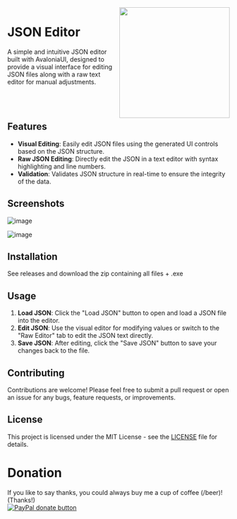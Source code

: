﻿<img src="https://github.com/user-attachments/assets/0f47e988-295b-4ea9-849c-56353e902739" align="right" height="250" width="250" />

# JSON Editor

A simple and intuitive JSON editor built with AvaloniaUI, designed to provide a visual interface for editing JSON files along with a raw text editor for manual adjustments.
<br/><br/>
<br/><br/>

## Features

- **Visual Editing**: Easily edit JSON files using the generated UI controls based on the JSON structure.
- **Raw JSON Editing**: Directly edit the JSON in a text editor with syntax highlighting and line numbers.
- **Validation**: Validates JSON structure in real-time to ensure the integrity of the data.

## Screenshots

![image](https://github.com/user-attachments/assets/339dec18-823a-45b9-a1a8-8002151be158) 

![image](https://github.com/user-attachments/assets/e29a523c-deb3-4896-9f7b-9b434fc5c90e)


## Installation
See releases and download the zip containing all files + .exe


## Usage

1. **Load JSON**: Click the "Load JSON" button to open and load a JSON file into the editor.
2. **Edit JSON**: Use the visual editor for modifying values or switch to the "Raw Editor" tab to edit the JSON text directly.
3. **Save JSON**: After editing, click the "Save JSON" button to save your changes back to the file.


## Contributing

Contributions are welcome! Please feel free to submit a pull request or open an issue for any bugs, feature requests, or improvements.


## License

This project is licensed under the MIT License - see the [LICENSE](LICENSE) file for details.


# Donation

If you like to say thanks, you could always buy me a cup of coffee (/beer)!   
(Thanks!)  
[![PayPal donate button](https://img.shields.io/badge/paypal-donate-yellow.svg)](https://www.paypal.me/markheinis)
